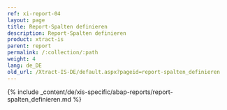 ```yaml
---
ref: xi-report-04
layout: page
title: Report-Spalten definieren
description: Report-Spalten definieren
product: xtract-is
parent: report
permalink: /:collection/:path
weight: 4
lang: de_DE
old_url: /Xtract-IS-DE/default.aspx?pageid=report-spalten_definieren
---
```

{% include _content/de/xis-specific/abap-reports/report-spalten_definieren.md %}
